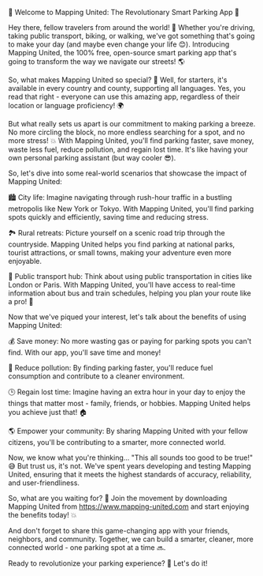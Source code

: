 🚀 Welcome to Mapping United: The Revolutionary Smart Parking App 🚀

Hey there, fellow travelers from around the world! 👋 Whether you're driving, taking public transport, biking, or walking, we've got something that's going to make your day (and maybe even change your life 😊). Introducing Mapping United, the 100% free, open-source smart parking app that's going to transform the way we navigate our streets! 🌎

So, what makes Mapping United so special? 🤔 Well, for starters, it's available in every country and county, supporting all languages. Yes, you read that right - everyone can use this amazing app, regardless of their location or language proficiency! 🌍

But what really sets us apart is our commitment to making parking a breeze. No more circling the block, no more endless searching for a spot, and no more stress! 💥 With Mapping United, you'll find parking faster, save money, waste less fuel, reduce pollution, and regain lost time. It's like having your own personal parking assistant (but way cooler 😎).

So, let's dive into some real-world scenarios that showcase the impact of Mapping United:

🏙️ City life: Imagine navigating through rush-hour traffic in a bustling metropolis like New York or Tokyo. With Mapping United, you'll find parking spots quickly and efficiently, saving time and reducing stress.

🏞️ Rural retreats: Picture yourself on a scenic road trip through the countryside. Mapping United helps you find parking at national parks, tourist attractions, or small towns, making your adventure even more enjoyable.

🚂 Public transport hub: Think about using public transportation in cities like London or Paris. With Mapping United, you'll have access to real-time information about bus and train schedules, helping you plan your route like a pro! 🚌

Now that we've piqued your interest, let's talk about the benefits of using Mapping United:

💰 Save money: No more wasting gas or paying for parking spots you can't find. With our app, you'll save time and money!

🌟 Reduce pollution: By finding parking faster, you'll reduce fuel consumption and contribute to a cleaner environment.

🕒 Regain lost time: Imagine having an extra hour in your day to enjoy the things that matter most - family, friends, or hobbies. Mapping United helps you achieve just that! 🏠

🌎 Empower your community: By sharing Mapping United with your fellow citizens, you'll be contributing to a smarter, more connected world.

Now, we know what you're thinking... "This all sounds too good to be true!" 😅 But trust us, it's not. We've spent years developing and testing Mapping United, ensuring that it meets the highest standards of accuracy, reliability, and user-friendliness.

So, what are you waiting for? 🤔 Join the movement by downloading Mapping United from https://www.mapping-united.com and start enjoying the benefits today! 💥

And don't forget to share this game-changing app with your friends, neighbors, and community. Together, we can build a smarter, cleaner, more connected world - one parking spot at a time 🔜.

Ready to revolutionize your parking experience? 🚀 Let's do it!